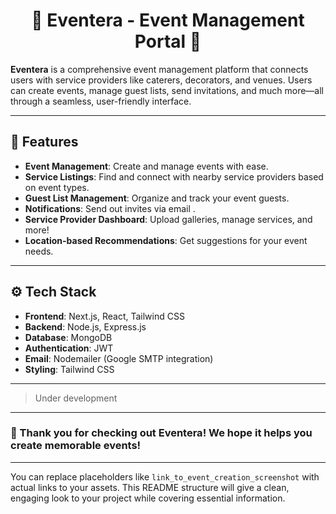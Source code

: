 <h1 align='center'> 🎉 Eventera - Event Management Portal 🎉</h1>

**Eventera** is a comprehensive event management platform that connects users with service providers like caterers, decorators, and venues. Users can create events, manage guest lists, send invitations, and much more—all through a seamless, user-friendly interface.

---

## 🚀 Features

- **Event Management**: Create and manage events with ease.
- **Service Listings**: Find and connect with nearby service providers based on event types.
- **Guest List Management**: Organize and track your event guests.
- **Notifications**: Send out invites via email .
- **Service Provider Dashboard**: Upload galleries, manage services, and more!
- **Location-based Recommendations**: Get suggestions for your event needs.

---

## ⚙️ Tech Stack

- **Frontend**: Next.js, React, Tailwind CSS
- **Backend**: Node.js, Express.js
- **Database**: MongoDB
- **Authentication**: JWT
- **Email**: Nodemailer (Google SMTP integration)
- **Styling**: Tailwind CSS

---


>Under development

---

### 🎊 Thank you for checking out **Eventera**! We hope it helps you create memorable events!

--- 

You can replace placeholders like `link_to_event_creation_screenshot` with actual links to your assets. This README structure will give a clean, engaging look to your project while covering essential information.
